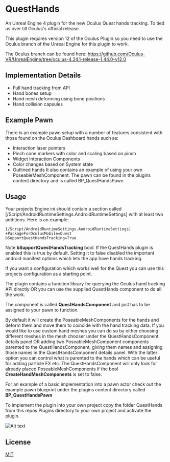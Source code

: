 # QuestHands
An Unreal Engine 4 plugin for the new Oculus Quest hands tracking. To tied us over till Oculus's official release.

This plugin requires version 12 of the Oculus Plugin so you need to use the Oculus branch of the Unreal Engine for this plugin to work.

The Oculus branch can be found here: https://github.com/Oculus-VR/UnrealEngine/tree/oculus-4.24.1-release-1.44.0-v12.0

## Implementation Details
- Full hand tracking from API
- Hand bones setup
- Hand mesh deforming using bone positions
- Hand collision capsules

## Example Pawn
There is an example pawn setup with a number of features consistent with those found on the Oculus Dashboard hands such as:
- Interaction laser pointers
- Pinch cone markers with color and scaling based on pinch
- Widget Interaction Components
- Color changes based on System state
- Outlined hands
It also contains an example of using your own PoseableMeshComponent. The pawn can be found in the plugins content directory and is called BP_QuestHandsPawn

## Usage
Your projects Engine ini should contain a section called [/Script/AndroidRuntimeSettings.AndroidRuntimeSettings] with at least two additions. Here is an example:

```
[/Script/AndroidRuntimeSettings.AndroidRuntimeSettings]
+PackageForOculusMobile=Quest
bSupportQuestHandsTracking=True
```

Note **bSupportQuestHandsTracking** bool. If the QuestHands plugin is enabled this is true by default. Setting it to false disabled the important android manifest options which lets the app have hands tracking.

If you want a configuration which works well for the Quest you can use this projects configuration as a starting point.

The plugin contains a function library for querying the Oculus hand tracking API directly OR you can use the supplied QuestHands component to do all the work.

The component is called **QuestHandsComponent** and just has to be assigned to your pawn to function. 

By default it will create the PoseableMeshComponents for the hands and deform them and move them to coincide with the hand tracking data. If you would like to use custom hand meshes you can do so by either choosing different meshes in the mesh chooser under the QuestHandsComponent details panel OR adding two PoseableMeshComponent components parented to the QuestHandsComponent, giving them names and assigning those names in the QuestHandsComponent details panel. With the latter option you can control what is parented to the hands which can be useful for adding particle FX etc. The QuestHandsComponent will only look for already placed PoseableMeshComponents if the bool **CreateHandMeshComponents** is set to false.

For an example of a basic implementation into a pawn actor check out the example pawn blueprint under the plugins content directory called **BP_QuestHandsPawn**

To implement the plugin into your own project copy the folder QuestHands from this repos Plugins directory to your own project and activate the plugin.

![Alt text](/Screenshots/quest_hands_ue4.gif?raw=true "Oculus Quest Hand Tracking in UE4!")

## License
[MIT](https://choosealicense.com/licenses/mit/)

